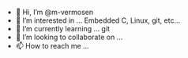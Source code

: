 - 👋 Hi, I’m @m-vermosen
- 👀 I’m interested in ... Embedded C, Linux, git, etc...
- 🌱 I’m currently learning ... git
- 💞️ I’m looking to collaborate on ...
- 📫 How to reach me ...

<!---
m-vermosen/m-vermosen is a ✨ special ✨ repository because its `README.md` (this file) appears on your GitHub profile.
You can click the Preview link to take a look at your changes.
--->
